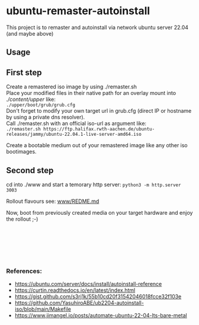 # ubuntu-remaster-autoinstall
This project is to remaster and autoinstall via network ubuntu server 22.04 (and maybe above)

## Usage </br>
## First step
Create a remastered iso image by using ./remaster.sh  
Place your modified files in their native path for an overlay mount into *./content/upper* like:  
`./upper/boot/grub/grub.cfg`  
Don't forget to modify your own target url in grub.cfg (direct IP or hostname by using a private dns resolver).  
Call ./remaster.sh with an official iso-url as argument like:  
`./remaster.sh https://ftp.halifax.rwth-aachen.de/ubuntu-releases/jammy/ubuntu-22.04.1-live-server-amd64.iso`

Create a bootable medium out of your remastered image like any other iso bootimages.  

## Second step
cd into ./www and start a temorary http server: 
`python3 -m http.server 3003`

Rollout flavours see: [www/REDME.md](https://github.com/peedy2495/ubuntu-remaster-auoinstall/blob/main/www/README.md)

Now, boot from previously created media on your target hardware and enjoy the rollout ;-)

</br></br></br></br></br>

### References:
- https://ubuntu.com/server/docs/install/autoinstall-reference
- https://curtin.readthedocs.io/en/latest/index.html
- https://gist.github.com/s3rj1k/55b10cd20f31542046018fcce32f103e
- https://github.com/YasuhiroABE/ub2204-autoinstall-iso/blob/main/Makefile
- https://www.jimangel.io/posts/automate-ubuntu-22-04-lts-bare-metal